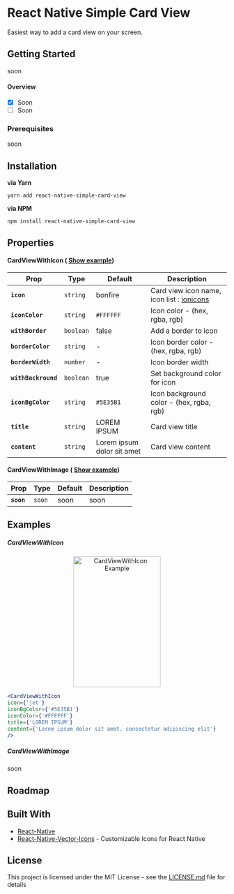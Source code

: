 
# React Native Simple Card View

Easiest way to add a card view on your screen.

## Getting Started

soon

#### Overview

- [x] Soon
- [ ] Soon

### Prerequisites

soon

## Installation

**via Yarn**

```
yarn add react-native-simple-card-view
```

**via NPM**

```
npm install react-native-simple-card-view
```

## Properties

#### CardViewWithIcon ( [Show example](#cardviewwithicon))
| Prop | Type | Default | Description |
|---|---|---|---|
|**`icon`**|`string`| bonfire | Card view icon name, icon list : [ionicons](https://ionicframework.com/docs/ionicons/) |
|**`iconColor`**|`string`| `#FFFFFF` | Icon color - (hex, rgba, rgb) |
|**`withBorder`**|`boolean`| false | Add a border to icon |
|**`borderColor`**|`string`| - | Icon border color - (hex, rgba, rgb) |
|**`borderWidth`**|`number`| - | Icon border width |
|**`withBackround`**|`boolean`| true | Set background color for icon|
|**`iconBgColor`**|`string`| `#5E35B1` | Icon background color - (hex, rgba, rgb)|
|**`title`**|`string`| LOREM IPSUM | Card view title |
|**`content`**|`string`| Lorem ipsum dolor sit amet | Card view content  |

#### CardViewWithImage ( [Show example](#cardviewwithimage))
| Prop | Type | Default | Description |
|---|---|---|---|
|**`soon`**|`soon`| soon | soon |


## Examples

##### CardViewWithIcon
<p align="center"><img width="200" height="300" src="https://s9.postimg.org/4hla2xvlb/Card_View_With_Icon.png" alt="CardViewWithIcon Example" /></p>

```jsx
<CardViewWithIcon
icon={'jet'}
iconBgColor={'#5E35B1'}
iconColor={'#FFFFFF'}
title={'LOREM IPSUM'}
content={'Lorem ipsum dolor sit amet, consectetur adipiscing elit'}
/>
```

##### CardViewWithImage

soon

## Roadmap

## Built With

* [React-Native](https://facebook.github.io/react-native/)
* [React-Native-Vector-Icons](https://github.com/oblador/react-native-vector-icons) - Customizable Icons for React Native

## License

This project is licensed under the MIT License - see the [LICENSE.md](LICENSE.md) file for details
